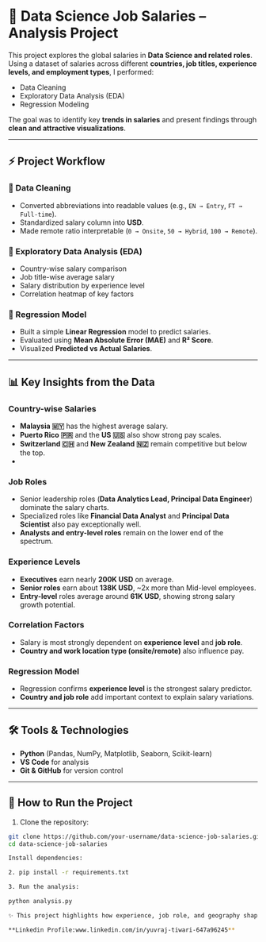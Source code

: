 # 💼 Data Science Job Salaries – Analysis Project  

This project explores the global salaries in **Data Science and related roles**.  
Using a dataset of salaries across different **countries, job titles, experience levels, and employment types**, I performed:  
- Data Cleaning  
- Exploratory Data Analysis (EDA)  
- Regression Modeling  

The goal was to identify key **trends in salaries** and present findings through **clean and attractive visualizations**.  

---

## ⚡ Project Workflow  

### 🔹 Data Cleaning  
- Converted abbreviations into readable values (e.g., `EN → Entry`, `FT → Full-time`).  
- Standardized salary column into **USD**.  
- Made remote ratio interpretable (`0 → Onsite`, `50 → Hybrid`, `100 → Remote`).  

### 🔹 Exploratory Data Analysis (EDA)  
- Country-wise salary comparison  
- Job title-wise average salary  
- Salary distribution by experience level  
- Correlation heatmap of key factors  

### 🔹 Regression Model  
- Built a simple **Linear Regression** model to predict salaries.  
- Evaluated using **Mean Absolute Error (MAE)** and **R² Score**.  
- Visualized **Predicted vs Actual Salaries**.  

---

## 📊 Key Insights from the Data  

###  Country-wise Salaries  
- **Malaysia 🇲🇾** has the highest average salary.  
- **Puerto Rico 🇵🇷** and the **US 🇺🇸** also show strong pay scales.  
- **Switzerland 🇨🇭** and **New Zealand 🇳🇿** remain competitive but below the top.
- 
###  Job Roles  
- Senior leadership roles (**Data Analytics Lead, Principal Data Engineer**) dominate the salary charts.  
- Specialized roles like **Financial Data Analyst** and **Principal Data Scientist** also pay exceptionally well.  
- **Analysts and entry-level roles** remain on the lower end of the spectrum.  

###  Experience Levels  
- **Executives** earn nearly **200K USD** on average.  
- **Senior roles** earn about **138K USD**, ~2x more than Mid-level employees.  
- **Entry-level** roles average around **61K USD**, showing strong salary growth potential.  

###  Correlation Factors  
- Salary is most strongly dependent on **experience level** and **job role**.  
- **Country and work location type (onsite/remote)** also influence pay.  

###  Regression Model  
- Regression confirms **experience level** is the strongest salary predictor.  
- **Country and job role** add important context to explain salary variations.  

---

## 🛠️ Tools & Technologies  
- **Python** (Pandas, NumPy, Matplotlib, Seaborn, Scikit-learn)  
- **VS Code** for analysis  
- **Git & GitHub** for version control  

---

## 📌 How to Run the Project  

1. Clone the repository:  
```bash
git clone https://github.com/your-username/data-science-job-salaries.git
cd data-science-job-salaries

Install dependencies:

2️. pip install -r requirements.txt

3️. Run the analysis:

python analysis.py

✨ This project highlights how experience, job role, and geography shape salaries in the Data Science domain.

**Linkedin Profile:www.linkedin.com/in/yuvraj-tiwari-647a96245**
